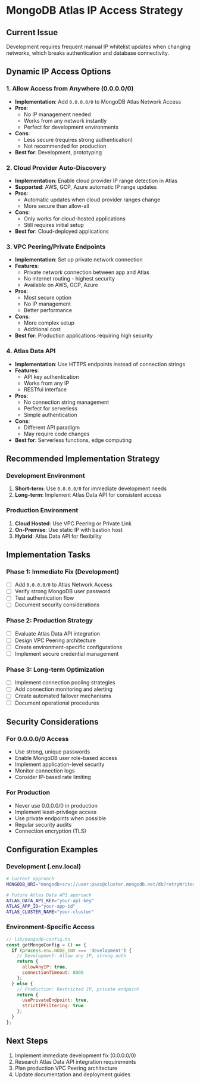 # MongoDB Atlas IP Access Strategy

## Current Issue
Development requires frequent manual IP whitelist updates when changing networks, which breaks authentication and database connectivity.

## Dynamic IP Access Options

### 1. **Allow Access from Anywhere (0.0.0.0/0)**
- **Implementation**: Add `0.0.0.0/0` to MongoDB Atlas Network Access
- **Pros**: 
  - No IP management needed
  - Works from any network instantly
  - Perfect for development environments
- **Cons**: 
  - Less secure (requires strong authentication)
  - Not recommended for production
- **Best for**: Development, prototyping

### 2. **Cloud Provider Auto-Discovery**
- **Implementation**: Enable cloud provider IP range detection in Atlas
- **Supported**: AWS, GCP, Azure automatic IP range updates
- **Pros**:
  - Automatic updates when cloud provider ranges change
  - More secure than allow-all
- **Cons**: 
  - Only works for cloud-hosted applications
  - Still requires initial setup
- **Best for**: Cloud-deployed applications

### 3. **VPC Peering/Private Endpoints**
- **Implementation**: Set up private network connection
- **Features**:
  - Private network connection between app and Atlas
  - No internet routing - highest security
  - Available on AWS, GCP, Azure
- **Pros**: 
  - Most secure option
  - No IP management
  - Better performance
- **Cons**: 
  - More complex setup
  - Additional cost
- **Best for**: Production applications requiring high security

### 4. **Atlas Data API**
- **Implementation**: Use HTTPS endpoints instead of connection strings
- **Features**:
  - API key authentication
  - Works from any IP
  - RESTful interface
- **Pros**: 
  - No connection string management
  - Perfect for serverless
  - Simple authentication
- **Cons**: 
  - Different API paradigm
  - May require code changes
- **Best for**: Serverless functions, edge computing

## Recommended Implementation Strategy

### Development Environment
1. **Short-term**: Use `0.0.0.0/0` for immediate development needs
2. **Long-term**: Implement Atlas Data API for consistent access

### Production Environment
1. **Cloud Hosted**: Use VPC Peering or Private Link
2. **On-Premise**: Use static IP with bastion host
3. **Hybrid**: Atlas Data API for flexibility

## Implementation Tasks

### Phase 1: Immediate Fix (Development)
- [ ] Add `0.0.0.0/0` to Atlas Network Access
- [ ] Verify strong MongoDB user password
- [ ] Test authentication flow
- [ ] Document security considerations

### Phase 2: Production Strategy
- [ ] Evaluate Atlas Data API integration
- [ ] Design VPC Peering architecture  
- [ ] Create environment-specific configurations
- [ ] Implement secure credential management

### Phase 3: Long-term Optimization
- [ ] Implement connection pooling strategies
- [ ] Add connection monitoring and alerting
- [ ] Create automated failover mechanisms
- [ ] Document operational procedures

## Security Considerations

### For 0.0.0.0/0 Access
- Use strong, unique passwords
- Enable MongoDB user role-based access
- Implement application-level security
- Monitor connection logs
- Consider IP-based rate limiting

### For Production
- Never use 0.0.0.0/0 in production
- Implement least-privilege access
- Use private endpoints when possible
- Regular security audits
- Connection encryption (TLS)

## Configuration Examples

### Development (.env.local)
```bash
# Current approach
MONGODB_URI="mongodb+srv://user:pass@cluster.mongodb.net/db?retryWrites=true&w=majority"

# Future Atlas Data API approach
ATLAS_DATA_API_KEY="your-api-key"
ATLAS_APP_ID="your-app-id"
ATLAS_CLUSTER_NAME="your-cluster"
```

### Environment-Specific Access
```javascript
// lib/mongodb-config.ts
const getMongoConfig = () => {
  if (process.env.NODE_ENV === 'development') {
    // Development: Allow any IP, strong auth
    return {
      allowAnyIP: true,
      connectionTimeout: 8000
    };
  } else {
    // Production: Restricted IP, private endpoint
    return {
      usePrivateEndpoint: true,
      strictIPFiltering: true
    };
  }
};
```

## Next Steps
1. Implement immediate development fix (0.0.0.0/0)
2. Research Atlas Data API integration requirements
3. Plan production VPC Peering architecture
4. Update documentation and deployment guides